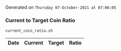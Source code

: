 Generated on `Thursday 07-October-2021 at 07:06:05`

### Current to Target Coin Ratio
`current_coin_ratio.sh`

Date|Current|Target|Ratio
---|---|---|---
